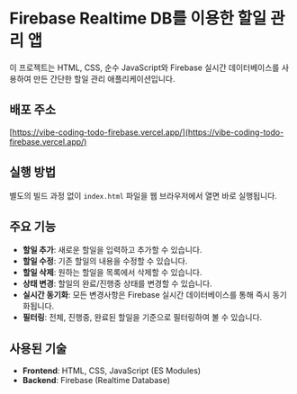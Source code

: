 # Firebase Realtime DB를 이용한 할일 관리 앱

이 프로젝트는 HTML, CSS, 순수 JavaScript와 Firebase 실시간 데이터베이스를 사용하여 만든 간단한 할일 관리 애플리케이션입니다.

## 배포 주소

[https://vibe-coding-todo-firebase.vercel.app/](https://vibe-coding-todo-firebase.vercel.app/)

## 실행 방법

별도의 빌드 과정 없이 `index.html` 파일을 웹 브라우저에서 열면 바로 실행됩니다.

## 주요 기능

- **할일 추가**: 새로운 할일을 입력하고 추가할 수 있습니다.
- **할일 수정**: 기존 할일의 내용을 수정할 수 있습니다.
- **할일 삭제**: 원하는 할일을 목록에서 삭제할 수 있습니다.
- **상태 변경**: 할일의 완료/진행중 상태를 변경할 수 있습니다.
- **실시간 동기화**: 모든 변경사항은 Firebase 실시간 데이터베이스를 통해 즉시 동기화됩니다.
- **필터링**: 전체, 진행중, 완료된 할일을 기준으로 필터링하여 볼 수 있습니다.

## 사용된 기술

- **Frontend**: HTML, CSS, JavaScript (ES Modules)
- **Backend**: Firebase (Realtime Database)